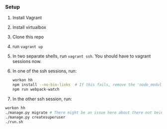 ### Setup

1. Install Vagrant
2. Install virtualbox
3. Clone this repo
4. run ```vagrant up```
5. In two separate shells, run ```vagrant ssh```. You should have to vagrant sessions now.
6. In one of the ssh sessions, run:
   ```bash
   workon hh
   npm install --no-bin-links  # If this fails, remove the 'node_modules' folder. This command will also EAT RAM and CPU.
   npm run webpack-watch
   ```

6. In the other ssh session, run:
  ```bash 
  workon hh
  ./manage.py migrate # There might be an issue here about there not being a row with administrator_id=1. If so, create a superuser and migrate again.
  ./manage.py createsuperuser
  ./run.sh
  ```

